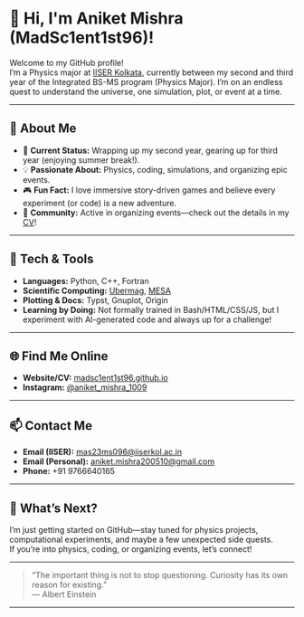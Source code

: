 # 👋 Hi, I'm Aniket Mishra (MadSc1ent1st96)!

Welcome to my GitHub profile!  
I’m a Physics major at [IISER Kolkata](https://www.iiserkol.ac.in/), currently between my second and third year of the Integrated BS-MS program (Physics Major). I’m on an endless quest to understand the universe, one simulation, plot, or event at a time.

---

## 🚀 About Me

- 🔭 **Current Status:** Wrapping up my second year, gearing up for third year (enjoying summer break!).
- 💡 **Passionate About:** Physics, coding, simulations, and organizing epic events.
- 🎮 **Fun Fact:** I love immersive story-driven games and believe every experiment (or code) is a new adventure.
- 🎤 **Community:** Active in organizing events—check out the details in my [CV](https://madsc1ent1st96.github.io/)!

---

## 🧪 Tech & Tools

- **Languages:** Python, C++, Fortran  
- **Scientific Computing:** [Ubermag](https://ubermag.github.io/), [MESA](https://docs.mesastar.org/en/release-r23.05.1/)  
- **Plotting & Docs:** Typst, Gnuplot, Origin  
- **Learning by Doing:** Not formally trained in Bash/HTML/CSS/JS, but I experiment with AI-generated code and always up for a challenge!

---

## 🌐 Find Me Online

- **Website/CV:** [madsc1ent1st96.github.io](https://madsc1ent1st96.github.io/)
- **Instagram:** [@aniket_mishra_1009](https://www.instagram.com/aniket_mishra_1009/)

---

## 📫 Contact Me

- **Email (IISER):** mas23ms096@iiserkol.ac.in
- **Email (Personal):** aniket.mishra200510@gmail.com
- **Phone:** +91 9766640165

---

## 📂 What’s Next?

I’m just getting started on GitHub—stay tuned for physics projects, computational experiments, and maybe a few unexpected side quests.  
If you’re into physics, coding, or organizing events, let’s connect!

---

> “The important thing is not to stop questioning. Curiosity has its own reason for existing.”  
> — Albert Einstein

---


